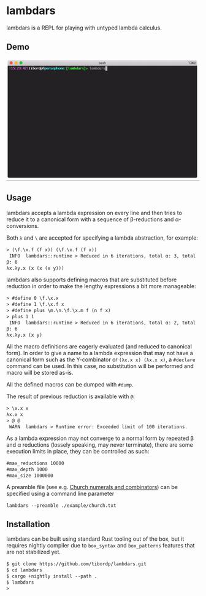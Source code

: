 # lambdars

lambdars is a REPL for playing with untyped lambda calculus.

## Demo

![](./docs/demo.gif)

## Usage

lambdars accepts a lambda expression on every line and then tries to reduce it to a canonical form with a sequence of β-reductions and α-conversions.

Both `λ` and `\` are accepted for specifying a lambda abstraction, for example:

```
> (\f.\x.f (f x)) (\f.\x.f (f x))
 INFO  lambdars::runtime > Reduced in 6 iterations, total α: 3, total β: 6
λx.λy.x (x (x (x y)))
```

lambdars also supports defining macros that are substituted before reduction in order to make the lengthy expressions a bit more manageable:

```
> #define 0 \f.\x.x
> #define 1 \f.\x.f x
> #define plus \m.\n.\f.\x.m f (n f x)
> plus 1 1
 INFO  lambdars::runtime > Reduced in 6 iterations, total α: 2, total β: 6
λx.λy.x (x y)
```

All the macro definitions are eagerly evaluated (and reduced to canonical form). In order to give a name to a lambda expression that may not have a canonical form such as the Y-combinator or `(λx.x x) (λx.x x)`, a `#declare` command can be used. In this case, no substitution will be performed and macro will be stored as-is. 

All the defined macros can be dumped with `#dump`.

The result of previous reduction is available with `@`:
```
> \x.x x
λx.x x
> @ @
 WARN  lambdars > Runtime error: Exceeded limit of 100 iterations.
```

As a lambda expression may not converge to a normal form by repeated β and α reductions (lossely speaking, may never terminate), there are some execution limits in place, they can be controlled as such:

```
#max_reductions 10000
#max_depth 1000
#max_size 1000000
```

A preamble file (see e.g. [Church numerals and combinators](./examples/church.txt)) can be specified using a command line parameter

```
lambdars --preamble ./example/church.txt
```

## Installation

lambdars can be built using standard Rust tooling out of the box, but it requires nightly compiler due to `box_syntax` and `box_patterns` features that are not stabilized yet.

```
$ git clone https://github.com/tibordp/lambdars.git
$ cd lambdars
$ cargo +nightly install --path .
$ lambdars
>
```

